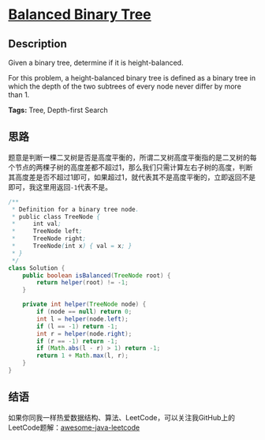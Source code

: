 # [Balanced Binary Tree][title]

## Description

Given a binary tree, determine if it is height-balanced.

For this problem, a height-balanced binary tree is defined as a binary tree in which the depth of the two subtrees of every node never differ by more than 1.

**Tags:** Tree, Depth-first Search


## 思路

题意是判断一棵二叉树是否是高度平衡的，所谓二叉树高度平衡指的是二叉树的每个节点的两棵子树的高度差都不超过1，那么我们只需计算左右子树的高度，判断其高度差是否不超过1即可，如果超过1，就代表其不是高度平衡的，立即返回不是即可，我这里用返回`-1`代表不是。


```java
/**
 * Definition for a binary tree node.
 * public class TreeNode {
 *     int val;
 *     TreeNode left;
 *     TreeNode right;
 *     TreeNode(int x) { val = x; }
 * }
 */
class Solution {
    public boolean isBalanced(TreeNode root) {
        return helper(root) != -1;
    }

    private int helper(TreeNode node) {
        if (node == null) return 0;
        int l = helper(node.left);
        if (l == -1) return -1;
        int r = helper(node.right);
        if (r == -1) return -1;
        if (Math.abs(l - r) > 1) return -1;
        return 1 + Math.max(l, r);
    }
}
```


## 结语

如果你同我一样热爱数据结构、算法、LeetCode，可以关注我GitHub上的LeetCode题解：[awesome-java-leetcode][ajl]



[title]: https://leetcode.com/problems/balanced-binary-tree
[ajl]: https://github.com/Blankj/awesome-java-leetcode
